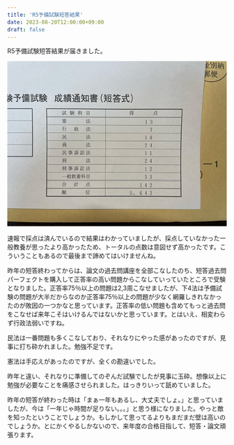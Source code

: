 ```yaml
---
title: 'R5予備試験短答結果'
date: 2023-08-20T12:00:00+09:00
draft: false
---
```


R5予備試験短答結果が届きました。

![R5短答結果](./r5_tantou_result.jpg)

速報で採点は済んでいるので結果はわかっていましたが、採点していなかった一般教養が思ったより高かったため、トータルの点数は意図せず高かったです。こういうこともあるので最後まで諦めてはいけませんね。

昨年の短答終わってからは、論文の過去問講座を全部こなしたのち、短答過去問パーフェクトを購入して正答率の高い問題からこなしていっていたところで受験となりました。正答率75％以上の問題は2,3周こなせましたが、下4法は予備試験の問題が大半だからなのか正答率75％以上の問題が少なく網羅しきれなかったのが敗因の一つかなと思っています。正答率の低い問題も含めてもっと過去問をこなせば来年こそはいけるんではないかと思っています。とはいえ、相変わらず行政法弱いですね。

民法は一番問題も多くこなしており、それなりにやった感があったのですが、見事に打ち砕かれました。勉強不足です。

憲法は手応えがあったのですが、全くの勘違いでした。

昨年と違い、それなりに準備してのぞんだ試験でしたが見事に玉砕。想像以上に勉強が必要なことを痛感させられました。はっきりいって舐めていました。

昨年の短答が終わった時は「まぁ一年もあるし、大丈夫でしょ。」と思っていましたが、今は「一年じゃ時間が足りない。。。」と思う様になりました。やっと敵を知ったということでしょうか。もしかして思ってるよりもまだまだ壁は高いのでしょうか。とにかくやるしかないので、来年度の合格目指して、短答・論文頑張ります。